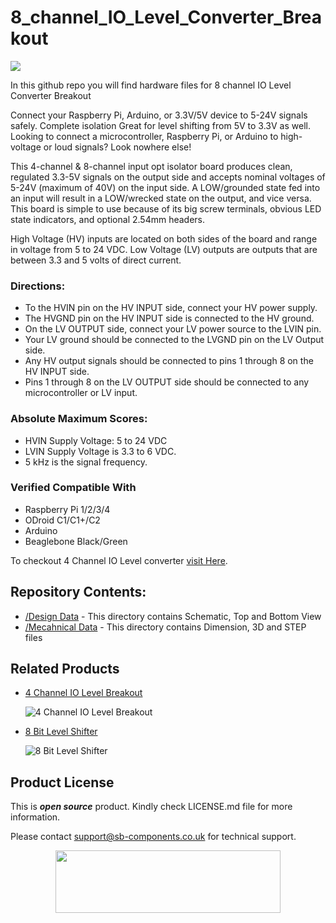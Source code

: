 # 8_channel_IO_Level_Converter_Breakout
<img src="https://cdn.shopify.com/s/files/1/1217/2104/files/4CH8ch_1_1.png?v=1674035597">

In this github repo you will find hardware files for 8 channel IO Level Converter Breakout 

Connect your Raspberry Pi, Arduino, or 3.3V/5V device to 5-24V signals safely. Complete isolation Great for level shifting from 5V to 3.3V as well. Looking to connect a microcontroller, Raspberry Pi, or Arduino to high-voltage or loud signals? Look nowhere else!

This 4-channel & 8-channel input opt isolator board produces clean, regulated 3.3-5V signals on the output side and accepts nominal voltages of 5­-24V (maximum of 40V) on the input side. A LOW/grounded state fed into an input will result in a LOW/wrecked state on the output, and vice versa. This board is simple to use because of its big screw terminals, obvious LED state indicators, and optional 2.54mm headers.

High Voltage (HV) inputs are located on both sides of the board and range in voltage from 5 to 24 VDC. Low Voltage (LV) outputs are outputs that are between 3.3 and 5 volts of direct current.

### Directions:
 - To the HVIN pin on the HV INPUT side, connect your HV power supply.
 - The HVGND pin on the HV INPUT side is connected to the HV ground.
 - On the LV OUTPUT side, connect your LV power source to the LVIN pin.
 - Your LV ground should be connected to the LVGND pin on the LV Output side.
 - Any HV output signals should be connected to pins 1 through 8 on the HV INPUT side.
 - Pins 1 through 8 on the LV OUTPUT side should be connected to any microcontroller or LV input.

### Absolute Maximum Scores:
- HVIN Supply Voltage: 5 to 24 VDC
- LVIN Supply Voltage is 3.3 to 6 VDC.
- 5 kHz is the signal frequency.

### Verified Compatible With 
 - Raspberry Pi 1/2/3/4 
 - ODroid C1/C1+/C2
 - Arduino 
 - Beaglebone Black/Green

To checkout 4 Channel IO Level converter [visit Here](https://github.com/sbcshop/4_channel_IO_Level_Converter_Breakout/tree/main).

## Repository Contents:
  - [/Design Data](https://github.com/sbcshop/8_channel_IO_Level_Converter_Breakout/tree/main/Design%20Data) - This directory contains Schematic, Top and Bottom View
  - [/Mecahnical Data](https://github.com/sbcshop/8_channel_IO_Level_Converter_Breakout/tree/main/Mechanical%20Data) - This directory contains Dimension, 3D and STEP files

## Related Products
  * [4 Channel IO Level Breakout](https://shop.sb-components.co.uk/products/4-channel-io-level-converter-breakout?variant=40495614361683) 
   
     ![4 Channel IO Level Breakout](https://cdn.shopify.com/s/files/1/1217/2104/products/02_bde0572d-3cbc-4736-be2b-e0f3211786e0.jpg?v=1674038361&width=300)   

  * [8 Bit Level Shifter](https://shop.sb-components.co.uk/products/8-bit-level-shifter?_pos=29&_sid=e7d6de6b7&_ss=r) 
   
     ![8 Bit Level Shifter](https://cdn.shopify.com/s/files/1/1217/2104/products/8BitLevelShifter_1.png?v=1624016054&width=300) 

 
## Product License

This is ***open source*** product. Kindly check LICENSE.md file for more information.

Please contact support@sb-components.co.uk for technical support.
<p align="center">
  <img width="360" height="100" src="https://cdn.shopify.com/s/files/1/1217/2104/files/Logo_sb_component_3.png?v=1666086771&width=300">
</p>
